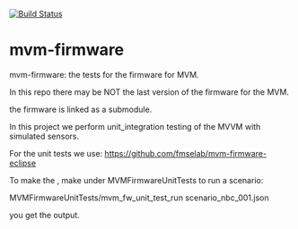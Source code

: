 [![Build Status](https://travis-ci.com/fmselab/mvm-firmware.svg?branch=master)](https://travis-ci.org/fmselab/mvm-firmware)

# mvm-firmware

mvm-firmware: the tests for the firmware for MVM.

In this repo there may be NOT the last version of the firmware for the MVM.

the firmware is linked as a submodule.
 
In this project we perform unit_integration testing of the MVVM with simulated sensors. 

For the unit tests we use: https://github.com/fmselab/mvm-firmware-eclipse

To make the , make under  MVMFirmwareUnitTests
to run a scenario:

MVMFirmwareUnitTests/mvm_fw_unit_test_run   scenario_nbc_001.json

you get the output.

